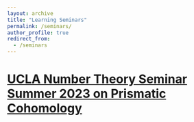```yaml
---
layout: archive
title: "Learning Seminars"
permalink: /seminars/
author_profile: true
redirect_from:
  - /seminars
---
```


[UCLA Number Theory Seminar Summer 2023 on Prismatic Cohomology](/prismatic/)
====
